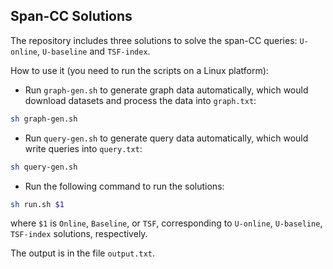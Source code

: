 ## Span-CC Solutions

The repository includes three solutions to solve the span-CC queries: ``U-online``, ``U-baseline`` and ``TSF-index``.

How to use it (you need to run the scripts on a Linux platform):

- Run ``graph-gen.sh`` to generate graph data automatically, which would download datasets and process the data into ``graph.txt``:

```sh
sh graph-gen.sh
```

- Run ``query-gen.sh`` to generate query data automatically, which would write queries into ``query.txt``:

```sh
sh query-gen.sh
```

- Run the following command to run the solutions:

```sh
sh run.sh $1
```

where ``$1`` is ``Online``, ``Baseline``, or ``TSF``, corresponding to ``U-online``, ``U-baseline``, ``TSF-index`` solutions, respectively.

The output is in the file ``output.txt``.